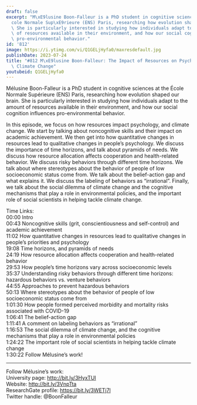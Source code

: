 ```yaml
---
draft: false
excerpt: "M\xE9lusine Boon-Falleur is a PhD student in cognitive sciences at the \xC9\
  cole Normale Sup\xE9rieure (ENS) Paris, researching how evolution shaped our brain.\
  \ She is particularly interested in studying how individuals adapt to the amount\
  \ of resources available in their environment, and how our social cognition influences\
  \ pro-environmental behavior."
id: '812'
image: https://i.ytimg.com/vi/Q1GELjHyfa0/maxresdefault.jpg
publishDate: 2023-07-24
title: "#812 M\xE9lusine Boon-Falleur: The Impact of Resources on Psychology, and\
  \ Climate Change"
youtubeid: Q1GELjHyfa0
---
```

Mélusine Boon-Falleur is a PhD student in cognitive sciences at the École Normale Supérieure (ENS) Paris, researching how evolution shaped our brain. She is particularly interested in studying how individuals adapt to the amount of resources available in their environment, and how our social cognition influences pro-environmental behavior.

In this episode, we focus on how resources impact psychology, and climate change. We start by talking about noncognitive skills and their impact on academic achievement. We then get into how quantitative changes in resources lead to qualitative changes in people’s psychology. We discuss the importance of time horizons, and talk about pyramids of needs. We discuss how resource allocation affects cooperation and health-related behavior. We discuss risky behaviors through different time horizons. We talk about where stereotypes about the behavior of people of low socioeconomic status come from. We talk about the belief-action gap and what explains it. We discuss the labeling of behaviors as “irrational”. Finally, we talk about the social dilemma of climate change and the cognitive mechanisms that play a role in environmental policies, and the important role of social scientists in helping tackle climate change.

Time Links:  
00:00 Intro  
00:43  Noncognitive skills (grit, conscientiousness and self-control) and academic achievement  
11:02  How quantitative changes in resources lead to qualitative changes in people’s priorities and psychology  
19:08  Time horizons, and pyramids of needs  
24:19  How resource allocation affects cooperation and health-related behavior  
29:53  How people’s time horizons vary across socioeconomic levels  
35:37  Understanding risky behaviors through different time horizons: hazardous behaviors vs. venture behaviors   
44:55  Approaches to prevent hazardous behaviors  
50:13  Where stereotypes about the behavior of people of low socioeconomic status come from  
1:01:30  How people formed perceived morbidity and mortality risks associated with COVID-19  
1:06:41  The belief-action gap  
1:11:41  A comment on labeling behaviors as “irrational”  
1:16:53  The social dilemma of climate change, and the cognitive mechanisms that play a role in environmental policies  
1:24:22  The important role of social scientists in helping tackle climate change  
1:30:22  Follow Mélusine’s work!

---

Follow Mélusine’s work:  
University page: http://bit.ly/3HyxTUI  
Website: http://bit.ly/3VnpTta  
ResearchGate profile: https://bit.ly/3WETj7l  
Twitter handle: @BoonFalleur
